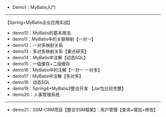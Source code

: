 

- Demo1：MyBatis入门

---

【Spring+MyBatis企业应用实战】

- demo10：MyBatis的基本用法
- demo11：MyBatis中的关联映射【一对一】
- demo12：一对多映射关系
- demo13：多对多映射关系【重点研究】
- demo14：MyBatis中注解【动态SQL】
- demo15：一级缓存+二级缓存
- demo16：MyBatis中的注解【一对一 一对多】
- demo17：MyBatis中注解【多对多】
- demo18：动态SQL 
- demo19：Spring4+MyBatis3整合开发 【Jar包比较完整】
- demo20：人事管理系统

---

- demo21：SSM-CRM项目【整合SSM框架】：用户管理【查询+增加+修改】

